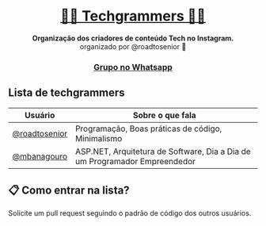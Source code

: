 <h1 align="center">
  <a href="#">
   👨‍💻 Techgrammers 👩‍💻
  </a>
</h1>

<p align="center">
  <strong>Organização dos criadores de conteúdo Tech no Instagram.</strong><br>
  organizado por @roadtosenior 🚀
</p>

<h3 align="center">
  <a href="https://api.whatsapp.com/send?phone=5551983043447&text=Ol%C3%A1!%20Gostaria%20de%20entrar%20no%20grupo%20Techgrammers">Grupo no Whatsapp</a>
</h3>

## Lista de techgrammers

Usuário | Sobre o que fala
------------ | -------
<a href="https://www.instagram.com/roadtosenior/">@roadtosenior</a> | Programação, Boas práticas de código, Minimalismo
<a href="https://www.instagram.com/mbanagouro/">@mbanagouro</a> | ASP.NET, Arquitetura de Software, Dia a Dia de um Programador Empreendedor


## 📋 Como entrar na lista?

Solicite um pull request seguindo o padrão de código dos outros usuários.
